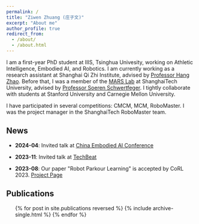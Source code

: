 ```yaml
---
permalink: /
title: "Ziwen Zhuang (庄子文)"
excerpt: "About me"
author_profile: true
redirect_from: 
  - /about/
  - /about.html
---
```


I am a first-year PhD student at IIIS, Tsinghua Univesity, working on Athletic Intelligence, Embodied AI, and Robotics. I am currently working as a research assistant at Shanghai Qi Zhi Institute, advised by [Professor Hang Zhao](https://hangzhaomit.github.io). Before that, I was a member of the [MARS Lab](https://robotics.shanghaitech.edu.cn) at ShanghaiTech University, advised by [Professor Soeren Schwertfeger](https://robotics.shanghaitech.edu.cn/people/soeren). I tightly collaborate with students at Stanford University and Carnegie Mellon University.

<!-- In order to reach AGI, my research interest mainly focus on the two aspects of robot learning:

1. **Cognitive Intelligence**: Learn real-world relation model through interacting with the world (self-supervised exploration and learning)

2. **Athletic Intelligence**: Designing a general learning algorithm that can solve as many robotics control problems as possible. Also co-optimizing the robot hardware and software to achieve better performance. Especially Humanoid and Quadruped robots. -->

I have participated in several competitions: CMCM, MCM, RoboMaster. I was the project manager in the ShanghaiTech RoboMaster team.

## News

- **2024-04**: Invited talk at [China Embodied AI Conference](http://ceai.caai.cn/)

- **2023-11**: Invited talk at [TechBeat](https://techbeat.net/talk-info?id=825)

- **2023-08**: Our paper "Robot Parkour Learning" is accepted by CoRL 2023. [Project Page](https://robot-parkour.github.io)

## Publications

  <ul>{% for post in site.publications reversed %}
    {% include archive-single.html %}
  {% endfor %}</ul>


